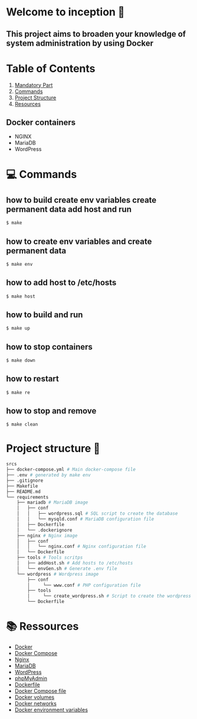 # Welcome to inception 🐋

## This project aims to broaden your knowledge of system administration by using Docker

# Table of Contents
1. [Mandatory Part](#docker-containers)
2. [Commands](#commands)
3. [Project Structure](#project-structure-)
4. [Resources](#resources-)



## Docker containers

- NGINX
- MariaDB
- WordPress

# 💻 Commands

## how to build create env variables create permanent data add host  and run

```sh
$ make
```

## how to create env variables and create permanent data

```sh
$ make env
```

## how to add host to /etc/hosts

```sh
$ make host
```

## how to build and run

```sh
$ make up
```

## how to stop containers

```sh
$ make down
```

## how to restart

```sh
$ make re
```

## how to stop and remove

```sh
$ make clean
```
# Project structure 📂

```bash
srcs
├── docker-compose.yml # Main docker-compose file
├── .env # generated by make env
├── .gitignore
├── Makefile
├── README.md
└── requirements
    ├── mariadb # MariaDB image
    │	├── conf
    │	│	├── wordpress.sql # SQL script to create the database
    │	│	└── mysqld.conf # MariaDB configuration file
    │	├── Dockerfile
    │	└── .dockerignore
    ├── nginx # Nginx image
    │	├── conf
    │	│	└── nginx.conf # Nginx configuration file
    │	└── Dockerfile
    ├── tools # Tools scritps
    │	├── addHost.sh # Add hosts to /etc/hosts
    │	└── envGen.sh # Generate .env file
    └── wordpress # Wordpress image
        ├── conf
      	│     └── www.conf # PHP configuration file
        ├── tools
        │     └── create_wordpress.sh # Script to create the wordpress database
        └── Dockerfile
```

# 📚 Ressources

- [Docker](https://docs.docker.com/)
- [Docker Compose](https://docs.docker.com/compose/)
- [Nginx](https://nginx.org/en/docs/)
- [MariaDB](https://mariadb.org/documentation/)
- [WordPress](https://wordpress.org/support/)
- [phpMyAdmin](https://docs.phpmyadmin.net/en/latest/)
- [Dockerfile](https://docs.docker.com/engine/reference/builder/)
- [Docker Compose file](https://docs.docker.com/compose/compose-file/)
- [Docker volumes](https://docs.docker.com/storage/volumes/)
- [Docker networks](https://docs.docker.com/network/)
- [Docker environment variables](https://docs.docker.com/compose/environment-variables/)